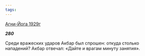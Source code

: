 ```yaml
---
tags:
---
```



[Агни-Йога 1929г](/agni/1929)



___280___

Среди вражеских ударов Акбар был спрошен: откуда столько нападений? Акбар отвечал: «Дайте и врагам минуту занятия».